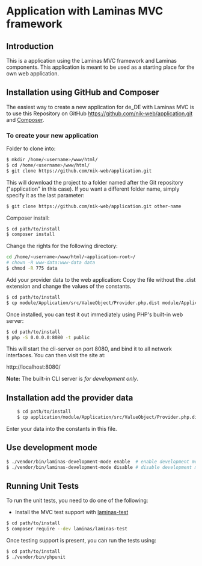 # Application with Laminas MVC framework

## Introduction

This is a application using the Laminas MVC framework and Laminas components. 
This application is meant to be used as a starting place for the own web application.

## Installation using GitHub and Composer

The easiest way to create a new application for de_DE with Laminas MVC is 
to use this Repository on GitHub
https://github.com/nik-web/application.git 
and [Composer](https://getcomposer.org/).

### To create your new application
Folder to clone into:

```bash
$ mkdir /home/<username>/www/html/
$ cd /home/<username>/www/html/
$ git clone https://github.com/nik-web/application.git
```
This will download the project to a folder named after the Git repository ("application" in this case).
If you want a different folder name, simply specify it as the last parameter:

```bash
$ git clone https://github.com/nik-web/application.git other-name
```
Composer install:

```bash
$ cd path/to/install
$ composer install
```
Change the rights for the following directory:

```bash
cd /home/<username>/www/html/<application-root>/
# chown -R www-data:www-data data
$ chmod -R 775 data
```
Add your provider data to the web application:
Copy the file without the .dist extension and change the values of the constants.

```bash
$ cd path/to/install
$ cp module/Application/src/ValueObject/Provider.php.dist module/Application/src/ValueObject/Provider.php
```

Once installed, you can test it out immediately using PHP's built-in web server:

```bash
$ cd path/to/install
$ php -S 0.0.0.0:8080 -t public
```
This will start the cli-server on port 8080, and bind it to all network
interfaces. You can then visit the site at:

http://localhost:8080/

**Note:** The built-in CLI server is *for development only*.

## Installation add the provider data

```bash
    $ cd path/to/install
    $ cp application/module/Application/src/ValueObject/Provider.php.dist application/module/Application/src/ValueObject/Provider.php
```
Enter your data into the constants in this file.

## Use development mode

```bash
$ ./vendor/bin/laminas-development-mode enable  # enable development mode
$ ./vendor/bin/laminas-development-mode disable # disable development mode
```

## Running Unit Tests

To run the unit tests, you need to do one of the following:

- Install the MVC test support with [laminas-test](https://docs.laminas.dev/laminas-test/)

```bash
$ cd path/to/install
$ composer require --dev laminas/laminas-test
```

Once testing support is present, you can run the tests using:

```bash
$ cd path/to/install
$ ./vendor/bin/phpunit
```